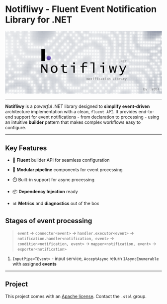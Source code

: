 # Notifliwy - Fluent Event Notification Library for .NET

![banner](contents/repo.banner.png)

---

**Notifliwy** is a _powerful_ .NET library designed 
to **simplify** **event-driven** architecture implementation with a clean, `fluent API`. 
It provides end-to-end support for event notifications - 
from declaration to processing - using an intuitive **builder** pattern that makes complex 
workflows easy to configure.

---

## Key Features

* 🚀 **Fluent** builder API for seamless configuration

* 🧩 **Modular pipeline** components for event processing

* ⏱️ Built-in support for async processing

* 📦 **Dependency Injection** ready

* 📊 **Metrics** and **diagnostics** out of the box

## Stages of event processing

> `event` -> `connector<event>` -> `handler.executor<event>` 
> -> `notification.handler<notification, event>` -> `condition<notification, event>` 
> -> `mapper<notification, event>` -> `exporter<notification>`

1. `InputPipe<TEvent>` - input service, `AcceptAsync` return `IAsyncEnumerable` with assigned **events**

---

## Project

This project comes with an [Apache license](LICENSE). Contact the `.stbl` group.